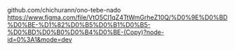 github.com/chichurann/ono-tebe-nado
https://www.figma.com/file/VtO5CI1qZ4TtWmGrheZ10Q/%D0%9E%D0%BD%D0%BE-%D1%82%D0%B5%D0%B1%D0%B5-%D0%BD%D0%B0%D0%B4%D0%BE-(Copy)?node-id=0%3A1&mode=dev
